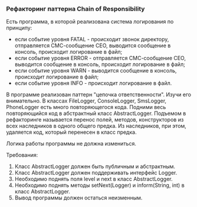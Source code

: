 
### Рефакторинг паттерна Chain of Responsibility

Есть программа, в которой реализована система логирования по принципу:
- если событие уровня FATAL - происходит звонок директору, отправляется СМС-сообщение CEO, выводится
сообщение в консоль, происходит логирование в файл;
- если событие уровня ERROR - отправляется СМС-сообщение CEO, выводится сообщение в консоль, происходит
логирование в файл;
- если событие уровня WARN - выводится сообщение в консоль, происходит логирование в файл;
- если событие уровня INFO - происходит логирование в файл.

В программе реализован паттерн &quot;цепочка ответственности&quot;. Изучи его внимательно. В классах FileLogger,
ConsoleLogger, SmsLogger, PhoneLogger есть много повторяющегося кода. Подними весь повторяющийся код в
абстрактный класс AbstractLogger.
Подъемом в рефакторинге называется перенос полей, методов, конструкторов из всех наследников в одного общего
предка. Из наследников, при этом, удаляется код, который перенесен в класс предка.

Логика работы программы не должна измениться.


Требования:
1.	Класс AbstractLogger должен быть публичным и абстрактным.
2.	Класс AbstractLogger должен поддерживать интерфейс Logger.
3.	Необходимо поднять поля level и next в класс AbstractLogger.
4.	Необходимо поднять методы setNext(Logger) и inform(String, int) в класс AbstractLogger.
5.	Вывод программы должен остаться неизменным.


